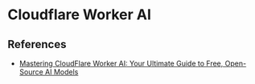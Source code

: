# Cloudflare Worker AI



## References

- [Mastering CloudFlare Worker AI: Your Ultimate Guide to Free, Open-Source AI Models](https://medium.com/@aashari/mastering-cloudflare-worker-ai-your-ultimate-guide-to-free-open-source-ai-models-b87f480393a9)